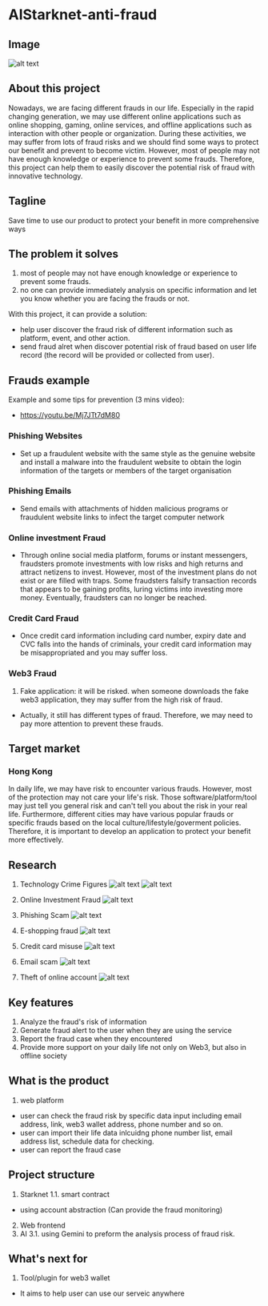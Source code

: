 # AIStarknet-anti-fraud

## Image
![alt text](https://github.com/MartinYeung5/AIStarknet-anti-fraud/blob/main/images/AIStarknet-anti-fraud_banner.png?raw=true)

## About this project
Nowadays, we are facing different frauds in our life. Especially in the rapid changing generation, 
we may use different online applications such as online shopping, gaming, online services, 
and offline applications such as interaction with other people or organization.
During these activities, we may suffer from lots of fraud risks and we should find some ways to 
protect our benefit and prevent to become victim.
However, most of people may not have enough knowledge or experience to prevent some frauds.
Therefore, this project can help them to easily discover the potential risk of fraud with innovative technology.

## Tagline
Save time to use our product to protect your benefit in more comprehensive ways

## The problem it solves
1. most of people may not have enough knowledge or experience to prevent some frauds.
2. no one can provide immediately analysis on specific information and let you know whether you are facing the frauds or not. 

With this project,
it can provide a solution:
* help user discover the fraud risk of different information such as platform, event, and other action.
* send fraud alret when discover potential risk of fraud based on user life record (the record will be provided or collected from user).

## Frauds example
Example and some tips for prevention (3 mins video):
* https://youtu.be/Mj7JTt7dM80
### Phishing Websites
* Set up a fraudulent website with the same style as the genuine website and install a malware into the fraudulent website to obtain the login information of the targets or members of the target organisation
### Phishing Emails
* Send emails with attachments of hidden malicious programs or fraudulent website links to infect the target computer network
### Online investment Fraud
* Through online social media platform, forums or instant messengers, fraudsters promote investments with low risks and high returns and attract netizens to invest.  However, most of the investment plans do not exist or are filled with traps.  Some fraudsters falsify transaction records that appears to be gaining profits, luring victims into investing more money.  Eventually, fraudsters can no longer be reached.
### Credit Card Fraud
* Once credit card information including card number, expiry date and CVC falls into the hands of criminals, your credit card information may be misappropriated and you may suffer loss.
### Web3 Fraud
1. Fake application: 
it will be risked. when someone downloads the fake web3 application, they may suffer from the high risk of fraud.

* Actually, it still has different types of fraud. Therefore, we may need to pay more attention to prevent these frauds.

## Target market
### Hong Kong
In daily life, we may have risk to encounter various frauds. However, most of the protection may not care your life's risk. Those software/platform/tool may just tell you general risk and can't tell you about the risk in your real life. Furthermore, different cities may have various popular frauds or specific frauds based on the local culture/lifestyle/goverment policies. Therefore, it is important to develop an application to protect your benefit more effectively.

## Research
1. Technology Crime Figures
![alt text](https://github.com/MartinYeung5/AIStarknet-anti-fraud/blob/main/images/data_2.png?raw=true)
![alt text](https://github.com/MartinYeung5/AIStarknet-anti-fraud/blob/main/images/data_3.png?raw=true)

2. Online Investment Fraud
![alt text](https://github.com/MartinYeung5/AIStarknet-anti-fraud/blob/main/images/data_1.png?raw=true)

3. Phishing Scam
![alt text](https://github.com/MartinYeung5/AIStarknet-anti-fraud/blob/main/images/data_4.png?raw=true)

4. E-shopping fraud
![alt text](https://github.com/MartinYeung5/AIStarknet-anti-fraud/blob/main/images/data_5.png?raw=true)

5. Credit card misuse
![alt text](https://github.com/MartinYeung5/AIStarknet-anti-fraud/blob/main/images/data_6.png?raw=true)

6. Email scam
![alt text](https://github.com/MartinYeung5/AIStarknet-anti-fraud/blob/main/images/data_7.png?raw=true)

7. Theft of online account
![alt text](https://github.com/MartinYeung5/AIStarknet-anti-fraud/blob/main/images/data_8.png?raw=true)

## Key features
1. Analyze the fraud's risk of information 
2. Generate fraud alert to the user when they are using the service
3. Report the fraud case when they encountered
4. Provide more support on your daily life not only on Web3, but also in offline society

## What is the product
1. web platform
* user can check the fraud risk by specific data input including email address, link, web3 wallet address, phone number and so on.
* user can import their life data inlcuidng phone number list, email address list, schedule data for checking.
* user can report the fraud case

## Project structure
1. Starknet
1.1. smart contract
* using account abstraction (Can provide the fraud monitoring)
2. Web frontend
3. AI
3.1. using Gemini to preform the analysis process of fraud risk. 

## What's next for
1. Tool/plugin for web3 wallet
* It aims to help user can use our serveic anywhere
